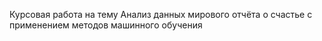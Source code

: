 Курсовая работа на тему Анализ данных мирового отчёта о счастье с применением методов машинного обучения
